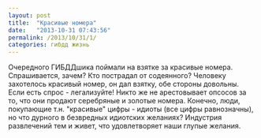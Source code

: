 ```yaml
---
layout: post
title:  "Красивые номера"
date:   "2013-10-31 07:43:56"
permalink: /2013/10/31/1/
categories: гибдд жизнь
---
```

Очередного ГИБДДшика поймали на взятке за красивые номера. Спрашивается, зачем? Кто пострадал от содеянного?
Человеку захотелось красивый номер, он дал взятку, обе стороны довольны. Если есть спрос - легализуйте! Никто же не арестовывает опсосов за то, что они продают серебряные и золотые номера. Конечно, люди, покупающие т.н. "красивые" цифры - идиоты (все цифры равнозначны), но что дурного в безвредных идиотских желаниях? Индустрия развлечений тем и живет, что удовлетворяет наши глупые желания.


